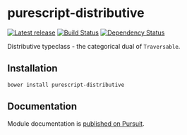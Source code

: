 # purescript-distributive

[![Latest release](http://img.shields.io/bower/v/purescript-distributive.svg)](https://github.com/purescript/purescript-distributive/releases)
[![Build Status](https://travis-ci.org/purescript/purescript-distributive.svg?branch=master)](https://travis-ci.org/purescript/purescript-distributive)
[![Dependency Status](https://www.versioneye.com/user/projects/55848c97363861001d000341/badge.svg?style=flat)](https://www.versioneye.com/user/projects/55848c97363861001d000341)

Distributive typeclass - the categorical dual of `Traversable`.

## Installation

```
bower install purescript-distributive
```

## Documentation

Module documentation is [published on Pursuit](http://pursuit.purescript.org/packages/purescript-distributive).
